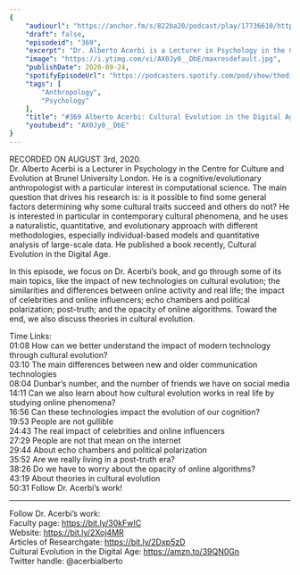 ```yaml
---
{
	"audiourl": "https://anchor.fm/s/822ba20/podcast/play/17736610/https%3A%2F%2Fd3ctxlq1ktw2nl.cloudfront.net%2Fstaging%2F2020-7-8%2F8d3749d5-a768-98b0-ab67-c9e13e34e9ba.m4a",
	"draft": false,
	"episodeid": "369",
	"excerpt": "Dr. Alberto Acerbi is a Lecturer in Psychology in the Centre for Culture and Evolution at Brunel University London. He is a cognitive/evolutionary anthropologist with a particular interest in computational science. The main question that drives his research is: is it possible to find some general factors determining why some cultural traits succeed and others do not? He is interested in particular in contemporary cultural phenomena, and he uses a naturalistic, quantitative, and evolutionary approach with different methodologies, especially individual-based models and quantitative analysis of large-scale data. He published a book recently, Cultural Evolution in the Digital Age.",
	"image": "https://i.ytimg.com/vi/AX0Jy0__DbE/maxresdefault.jpg",
	"publishDate": 2020-09-24,
	"spotifyEpisodeUrl": "https://podcasters.spotify.com/pod/show/thedissenter/episodes/369-Alberto-Acerbi-Cultural-Evolution-in-the-Digital-Age-ehrpf2",
	"tags": [
		"Anthropology",
		"Psychology"
	],
	"title": "#369 Alberto Acerbi: Cultural Evolution in the Digital Age",
	"youtubeid": "AX0Jy0__DbE"
}
---
```

RECORDED ON AUGUST 3rd, 2020.  
Dr. Alberto Acerbi is a Lecturer in Psychology in the Centre for Culture and Evolution at Brunel University London. He is a cognitive/evolutionary anthropologist with a particular interest in computational science. The main question that drives his research is: is it possible to find some general factors determining why some cultural traits succeed and others do not? He is interested in particular in contemporary cultural phenomena, and he uses a naturalistic, quantitative, and evolutionary approach with different methodologies, especially individual-based models and quantitative analysis of large-scale data. He published a book recently, Cultural Evolution in the Digital Age.

In this episode, we focus on Dr. Acerbi’s book, and go through some of its main topics, like the impact of new technologies on cultural evolution; the similarities and differences between online activity and real life; the impact of celebrities and online influencers; echo chambers and political polarization; post-truth; and the opacity of online algorithms. Toward the end, we also discuss theories in cultural evolution.

Time Links:  
<time>01:08</time> How can we better understand the impact of modern technology through cultural evolution?  
<time>03:10</time> The main differences between new and older communication technologies  
<time>08:04</time> Dunbar’s number, and the number of friends we have on social media  
<time>14:11</time> Can we also learn about how cultural evolution works in real life by studying online phenomena?  
<time>16:56</time> Can these technologies impact the evolution of our cognition?  
<time>19:53</time> People are not gullible  
<time>24:43</time> The real impact of celebrities and online influencers  
<time>27:29</time> People are not that mean on the internet  
<time>29:44</time> About echo chambers and political polarization  
<time>35:52</time> Are we really living in a post-truth era?  
<time>38:26</time> Do we have to worry about the opacity of online algorithms?  
<time>43:19</time> About theories in cultural evolution  
<time>50:31</time> Follow Dr. Acerbi’s work!

---

Follow Dr. Acerbi’s work:  
Faculty page: https://bit.ly/30kFwIC  
Website: https://bit.ly/2Xoj4MR  
Articles of Researchgate: https://bit.ly/2Dxp5zD  
Cultural Evolution in the Digital Age: https://amzn.to/39QN0Gn  
Twitter handle: @acerbialberto

